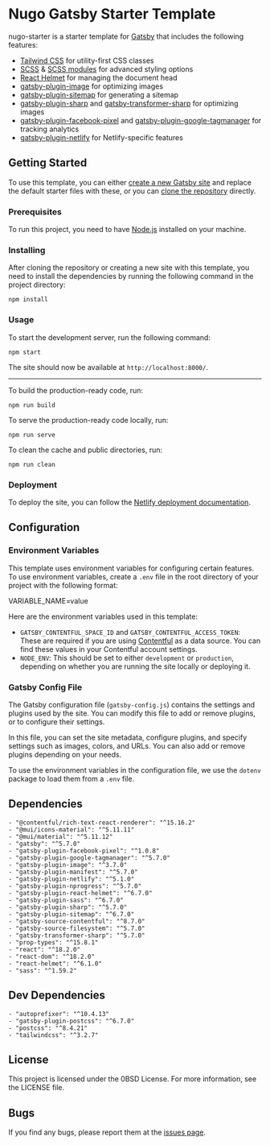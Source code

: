 # Nugo Gatsby Starter Template

nugo-starter is a starter template for [Gatsby](https://www.gatsbyjs.com/) that includes the following features:

- [Tailwind CSS](https://tailwindcss.com/) for utility-first CSS classes
- [SCSS](https://sass-lang.com/) & [SCSS modules](https://github.com/css-modules/css-modules) for advanced styling options
- [React Helmet](https://github.com/nfl/react-helmet) for managing the document head
- [gatsby-plugin-image](https://www.gatsbyjs.com/plugins/gatsby-plugin-image/) for optimizing images
- [gatsby-plugin-sitemap](https://www.gatsbyjs.com/plugins/gatsby-plugin-sitemap/) for generating a sitemap
- [gatsby-plugin-sharp](https://www.gatsbyjs.com/plugins/gatsby-plugin-sharp/) and [gatsby-transformer-sharp](https://www.gatsbyjs.com/plugins/gatsby-transformer-sharp/) for optimizing images
- [gatsby-plugin-facebook-pixel](https://www.gatsbyjs.com/plugins/gatsby-plugin-facebook-pixel/) and [gatsby-plugin-google-tagmanager](https://www.gatsbyjs.com/plugins/gatsby-plugin-google-tagmanager/) for tracking analytics
- [gatsby-plugin-netlify](https://www.gatsbyjs.com/plugins/gatsby-plugin-netlify/) for Netlify-specific features


## Getting Started

To use this template, you can either [create a new Gatsby site](https://www.gatsbyjs.com/docs/tutorial/part-zero/#create-a-new-site) and replace the default starter files with these, or you can [clone the repository](https://github.com/nugo-studio/gatsby-starter-template) directly.


### Prerequisites

To run this project, you need to have [Node.js](https://nodejs.org/) installed on your machine.


### Installing

After cloning the repository or creating a new site with this template, you need to install the dependencies by running the following command in the project directory:
```shell
npm install
```



### Usage

To start the development server, run the following command:

```shell
npm start
```



The site should now be available at `http://localhost:8000/`.

---



To build the production-ready code, run:

```shell
npm run build
```



To serve the production-ready code locally, run:

```shell
npm run serve

```


To clean the cache and public directories, run:

```shell
npm run clean
```



### Deployment

To deploy the site, you can follow the [Netlify deployment documentation](https://www.netlify.com/with/gatsby/).

## Configuration

### Environment Variables

This template uses environment variables for configuring certain features. To use environment variables, create a `.env` file in the root directory of your project with the following format:

VARIABLE_NAME=value


Here are the environment variables used in this template:

- `GATSBY_CONTENTFUL_SPACE_ID` and `GATSBY_CONTENTFUL_ACCESS_TOKEN`: These are required if you are using [Contentful](https://www.contentful.com/) as a data source. You can find these values in your Contentful account settings.
- `NODE_ENV`: This should be set to either `development` or `production`, depending on whether you are running the site locally or deploying it.

### Gatsby Config File

The Gatsby configuration file (`gatsby-config.js`) contains the settings and plugins used by the site. You can modify this file to add or remove plugins, or to configure their settings.


In this file, you can set the site metadata, configure plugins, and specify settings such as images, colors, and URLs. You can also add or remove plugins depending on your needs.

To use the environment variables in the configuration file, we use the `dotenv` package to load them from a `.env` file.


## Dependencies
```shell
- "@contentful/rich-text-react-renderer": "^15.16.2"
- "@mui/icons-material": "^5.11.11"
- "@mui/material": "^5.11.12"
- "gatsby": "^5.7.0"
- "gatsby-plugin-facebook-pixel": "^1.0.8"
- "gatsby-plugin-google-tagmanager": "^5.7.0"
- "gatsby-plugin-image": "^3.7.0"
- "gatsby-plugin-manifest": "^5.7.0"
- "gatsby-plugin-netlify": "^5.1.0"
- "gatsby-plugin-nprogress": "^5.7.0"
- "gatsby-plugin-react-helmet": "^6.7.0"
- "gatsby-plugin-sass": "^6.7.0"
- "gatsby-plugin-sharp": "^5.7.0"
- "gatsby-plugin-sitemap": "^6.7.0"
- "gatsby-source-contentful": "^8.7.0"
- "gatsby-source-filesystem": "^5.7.0"
- "gatsby-transformer-sharp": "^5.7.0"
- "prop-types": "^15.8.1"
- "react": "^18.2.0"
- "react-dom": "^18.2.0"
- "react-helmet": "^6.1.0"
- "sass": "^1.59.2"
```

## Dev Dependencies

```shell
- "autoprefixer": "^10.4.13"
- "gatsby-plugin-postcss": "^6.7.0"
- "postcss": "^8.4.21"
- "tailwindcss": "^3.2.7"
```

## License

This project is licensed under the 0BSD License. For more information, see the LICENSE file.

## Bugs

If you find any bugs, please report them at the [issues page](https://github.com/Nugo-Tech/gatsby-contentful-starter/issues).
